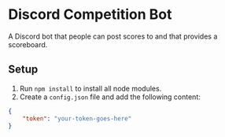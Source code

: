 # Discord Competition Bot
A Discord bot that people can post scores to and that provides a scoreboard.

## Setup
1. Run `npm install` to install all node modules.
2. Create a `config.json` file and add the following content:

```json
{
	"token": "your-token-goes-here"
}
```
